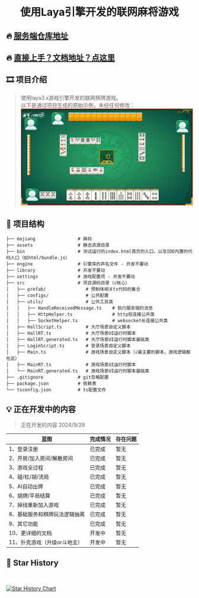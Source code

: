 # <p align="center">使用Laya引擎开发的联网麻将游戏</p>

## 🔥 [服务端仓库地址](https://github.com/liumengniu/majiang-server)
## 🔥 [直接上手？文档地址？点这里](https://liumengniu.github.io/majiang-server/)

[//]: # (https://github.com/ikatyang/emoji-cheat-sheet 表情仓库)


## 🎞️ 项目介绍

> 使用laya3.x游戏引擎开发的联网棋牌游戏。 \
> 以下是通过项目生成的原始示例，未经任何修改：
> ![img.png](./screenshot/麻将.gif)


## 🎨 项目结构

```
├── majiang                # 麻将
├── assets                 # 静态资源目录
├── bin                    # 测试运行的index.html首页的入口，以及IDE内置的代码入口（如html/bundle.js）
├── engine                 # 引擎库的声名文件 - 开发不要动
├── library                # 开发不要动
├── settings               # 游戏配置项 - 开发不要动
├── src                    # 项目源码目录（√核心）
│   ├── prefab/               # 预制体相关ts代码的集合   
│   ├── configs/              # 公共配置
│   ├── utils/                # 公共工具类
│   │   ├── HandleReceivedMessage.ts    # 执行服务端的消息
│   │   ├── HttpHelper.ts               # http短连接公共类
│   │   ├── SocketHelper.ts             # websocket长连接公共类
│   ├── HallScript.ts         # 大厅场景自定义脚本   
│   ├── HallRT.ts             # 大厅场景UI运行时脚本 
│   ├── HallRT.generated.ts   # 大厅场景UI运行时脚本基础类 
│   ├── LoginScript.ts        # 登录场景自定义脚本
│   ├── Main.ts               # 游戏场景自定义脚本（√最主要的脚本，游戏逻辑都在此）   
│   ├── MainRT.ts             # 游戏场景UI运行时脚本   
│   └── MainRT.generated.ts   # 游戏场景UI运行时脚本基础类   
├── .gitignore             # git忽略配置
├── package.json           # 依赖表
└── tsconfig.json          # ts配置文件
```

## 💡 正在开发中的内容

> 正在开发的内容 2024/9/29 
>

| 蓝图                         | 完成情况       | 存在问题        |
|-----------------------------|------------|-------------|
| 1、登录注册                   | 已完成     | 暂无  |
| 2、开房/加入房间/解散房间        | 已完成     | 暂无  |
| 3、游戏全过程                  | 已完成     | 暂无  |
| 4、碰/杠/胡/流局               | 已完成     | 暂无  |
| 5、AI自动出牌                  | 已完成     | 暂无  |
| 6、胡牌/平局结算               | 已完成     | 暂无  |
| 7、掉线重新加入游戏             | 已完成     | 暂无  |
| 8、基础服务和棋牌玩法逻辑抽离     | 已完成     | 暂无  |
| 9、其它功能                    | 已完成     | 暂无  |
| 10、更详细的文档                | 开发中     | 暂无  |
| 11、扑克游戏（升级or斗地主）     | 开发中     | 暂无  |

## 🌟 Star History
<br>


[![Star History Chart](https://api.star-history.com/svg?repos=liumengniu/majiang&type=Timeline)](https://api.star-history.com/svg?repos=liumengniu/majiang&type=Timeline)